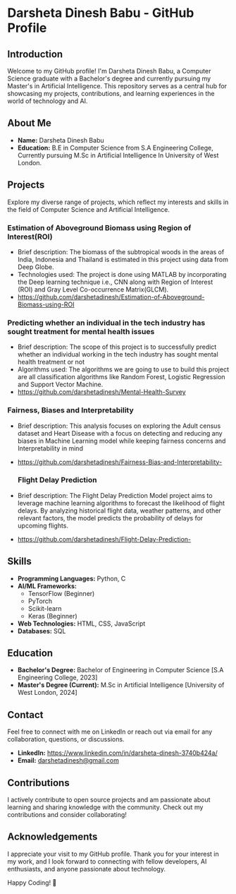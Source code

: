 # Darsheta Dinesh Babu - GitHub Profile

## Introduction
Welcome to my GitHub profile! I'm Darsheta Dinesh Babu, a Computer Science graduate with a Bachelor's degree and currently pursuing my Master's in Artificial Intelligence. This repository serves as a central hub for showcasing my projects, contributions, and learning experiences in the world of technology and AI.

## About Me
- **Name:** Darsheta Dinesh Babu
- **Education:** B.E in Computer Science from S.A Engineering College, Currently pursuing M.Sc in Artificial Intelligence In University of West London.

## Projects
Explore my diverse range of projects, which reflect my interests and skills in the field of Computer Science and Artificial Intelligence.

### Estimation of Aboveground Biomass using Region of Interest(ROI)
- Brief description: The biomass of the subtropical woods in the areas of India, Indonesia and Thailand is estimated in this project using data from Deep Globe.
- Technologies used: The project is done using MATLAB by incorporating the Deep learning technique i.e., CNN along with Region of Interest (ROI) and Gray Level Co-occurrence Matrix(GLCM). 
- https://github.com/darshetadinesh/Estimation-of-Aboveground-Biomass-using-ROI

### Predicting whether an individual in the tech industry has sought treatment for mental health issues
- Brief description: The scope of this project is to successfully predict whether an individual working in the tech industry has sought mental health treatment or not
- Algorithms used: The algorithms we are going to use to build this project are all classification algorithms like Random Forest, Logistic Regression and Support Vector Machine.
- https://github.com/darshetadinesh/Mental-Health-Survey

### Fairness, Biases and Interpretability
- Brief description: This analysis focuses on exploring the Adult census dataset and Heart Disease with a focus on detecting and reducing any biases in Machine Learning model while keeping fairness concerns and Interpretability in mind
- https://github.com/darshetadinesh/Fairness-Bias-and-Interpretability-

  ### Flight Delay Prediction
- Brief description: The Flight Delay Prediction Model project aims to leverage machine learning algorithms to forecast the likelihood of flight delays. By analyzing historical flight data, weather patterns, and other relevant factors, the model predicts the probability of delays for upcoming flights.
- https://github.com/darshetadinesh/Flight-Delay-Prediction-

## Skills
- **Programming Languages:** Python, C
- **AI/ML Frameworks:** 
  - TensorFlow (Beginner)
  - PyTorch
  - Scikit-learn
  - Keras (Beginner)
- **Web Technologies:** HTML, CSS, JavaScript
- **Databases:** SQL

## Education
- **Bachelor's Degree:** Bachelor of Engineering in Computer Science [S.A Engineering College, 2023]
- **Master's Degree (Current):** M.Sc in Artificial Intelligence [University of West London, 2024]

## Contact
Feel free to connect with me on LinkedIn or reach out via email for any collaboration, questions, or discussions.

- **LinkedIn:** https://www.linkedin.com/in/darsheta-dinesh-3740b424a/
- **Email:** darshetadinesh@gmail.com

## Contributions
I actively contribute to open source projects and am passionate about learning and sharing knowledge with the community. Check out my contributions and consider collaborating!

## Acknowledgements
I appreciate your visit to my GitHub profile. Thank you for your interest in my work, and I look forward to connecting with fellow developers, AI enthusiasts, and anyone passionate about technology.

Happy Coding! 🚀

